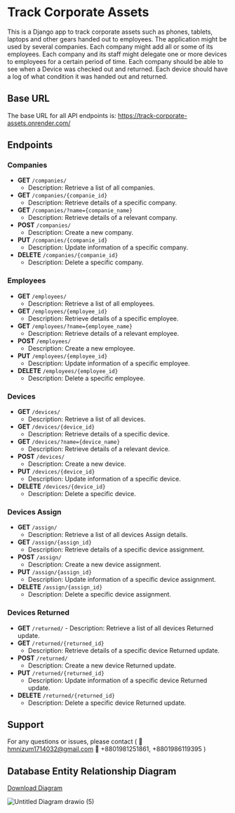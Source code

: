 # Track Corporate Assets
  This is a Django app to track corporate assets such as phones, tablets, laptops and other gears handed out to employees. The application might be used by several companies. 
  Each company might add all or some of its employees. Each company and its staff might delegate one or more devices to employees for a certain period of time.
  Each company should be able to see when a Device was checked out and returned. Each device should have a log of what condition it was handed out and returned.

## Base URL
  The base URL for all API endpoints is: https://track-corporate-assets.onrender.com/

## Endpoints

### Companies

  - **GET** `/companies/`
    - Description: Retrieve a list of all companies.
  - **GET** `/companies/{companie_id}`
    - Description: Retrieve details of a specific company.
  - **GET** `/companies/?name={companie_name}`
    - Description: Retrieve details of a relevant company.
  - **POST** `/companies/`
    - Description: Create a new company.
  - **PUT** `/companies/{companie_id}`
    - Description: Update information of a specific company.
  - **DELETE** `/companies/{companie_id}`
    - Description: Delete a specific company.

### Employees

  - **GET** `/employees/`
    - Description: Retrieve a list of all employees.
  - **GET** `/employees/{employee_id}`
    - Description: Retrieve details of a specific employee.
  - **GET** `/employees/?name={employee_name}`
    - Description: Retrieve details of a relevant employee.
  - **POST** `/employees/`
    - Description: Create a new employee.
  - **PUT** `/employees/{employee_id}`
    - Description: Update information of a specific employee.
  - **DELETE** `/employees/{employee_id}`
    - Description: Delete a specific employee.
 
### Devices
  - **GET** `/devices/`
    - Description: Retrieve a list of all devices.
  - **GET** `/devices/{device_id}`
    - Description: Retrieve details of a specific device.
  - **GET** `/devices/?name={device_name}`
    - Description: Retrieve details of a relevant device.
  - **POST** `/devices/`
    - Description: Create a new device.
  - **PUT** `/devices/{device_id}`
    - Description: Update information of a specific device.
  - **DELETE** `/devices/{device_id}`
    - Description: Delete a specific device.

### Devices Assign
  - **GET** `/assign/`
    - Description: Retrieve a list of all devices Assign details.
  - **GET** `/assign/{assign_id}`
    - Description: Retrieve details of a specific device assignment.
  - **POST** `/assign/`
    - Description: Create a new device assignment.
  - **PUT** `/assign/{assign_id}`
    - Description: Update information of a specific device assignment.
  - **DELETE** `/assign/{assign_id}`
    - Description: Delete a specific device assignment.
      
### Devices Returned
   - **GET** `/returned/`
    - Description: Retrieve a list of all devices Returned update.
  - **GET** `/returned/{returned_id}`
    - Description: Retrieve details of a specific device  Returned update.
  - **POST** `/returned/`
    - Description: Create a new device  Returned update.
  - **PUT** `/returned/{returned_id}`
    - Description: Update information of a specific device  Returned update.
  - **DELETE** `/returned/{returned_id}`
    - Description: Delete a specific device  Returned update.

## Support
  For any questions or issues, please contact (
     📩  hmnizum1714032@gmail.com
     📱 +8801981251861, +8801986119395
  )
  
## Database Entity Relationship Diagram
  [Download Diagram](https://drive.google.com/file/d/1hAUFU0HbzQjtmnGaWO6N2Alcm9DY3At0/view?usp=sharing)

![Untitled Diagram drawio (5)](https://github.com/H-M-Nizum/trackCorporateAssets/assets/106550437/c15065ee-32f3-4ece-ad73-2f45d5477244)
